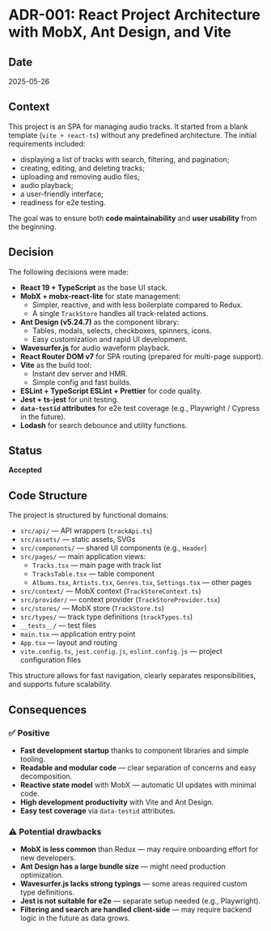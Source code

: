 # ADR-001: React Project Architecture with MobX, Ant Design, and Vite

## Date
2025-05-26

## Context

This project is an SPA for managing audio tracks. It started from a blank template (`vite + react-ts`) without any predefined architecture. The initial requirements included:
- displaying a list of tracks with search, filtering, and pagination;
- creating, editing, and deleting tracks;
- uploading and removing audio files;
- audio playback;
- a user-friendly interface;
- readiness for e2e testing.

The goal was to ensure both **code maintainability** and **user usability** from the beginning.

## Decision

The following decisions were made:

- **React 19 + TypeScript** as the base UI stack.
- **MobX + mobx-react-lite** for state management:
  - Simpler, reactive, and with less boilerplate compared to Redux.
  - A single `TrackStore` handles all track-related actions.
- **Ant Design (v5.24.7)** as the component library:
  - Tables, modals, selects, checkboxes, spinners, icons.
  - Easy customization and rapid UI development.
- **Wavesurfer.js** for audio waveform playback.
- **React Router DOM v7** for SPA routing (prepared for multi-page support).
- **Vite** as the build tool:
  - Instant dev server and HMR.
  - Simple config and fast builds.
- **ESLint + TypeScript ESLint + Prettier** for code quality.
- **Jest + ts-jest** for unit testing.
- **`data-testid` attributes** for e2e test coverage (e.g., Playwright / Cypress in the future).
- **Lodash** for search debounce and utility functions.

## Status
**Accepted**

## Code Structure

The project is structured by functional domains:

- `src/api/` — API wrappers (`trackApi.ts`)
- `src/assets/` — static assets, SVGs
- `src/components/` — shared UI components (e.g., `Header`)
- `src/pages/` — main application views:
  - `Tracks.tsx` — main page with track list
  - `TracksTable.tsx` — table component
  - `Albums.tsx`, `Artists.tsx`, `Genres.tsx`, `Settings.tsx` — other pages
- `src/context/` — MobX context (`TrackStoreContext.ts`)
- `src/provider/` — context provider (`TrackStoreProvider.tsx`)
- `src/stores/` — MobX store (`TrackStore.ts`)
- `src/types/` — track type definitions (`trackTypes.ts`)
- `__tests__/` — test files
- `main.tsx` — application entry point
- `App.tsx` — layout and routing
- `vite.config.ts`, `jest.config.js`, `eslint.config.js` — project configuration files

This structure allows for fast navigation, clearly separates responsibilities, and supports future scalability.

## Consequences

### ✅ Positive
- **Fast development startup** thanks to component libraries and simple tooling.
- **Readable and modular code** — clear separation of concerns and easy decomposition.
- **Reactive state model** with MobX — automatic UI updates with minimal code.
- **High development productivity** with Vite and Ant Design.
- **Easy test coverage** via `data-testid` attributes.

### ⚠️ Potential drawbacks
- **MobX is less common** than Redux — may require onboarding effort for new developers.
- **Ant Design has a large bundle size** — might need production optimization.
- **Wavesurfer.js lacks strong typings** — some areas required custom type definitions.
- **Jest is not suitable for e2e** — separate setup needed (e.g., Playwright).
- **Filtering and search are handled client-side** — may require backend logic in the future as data grows.